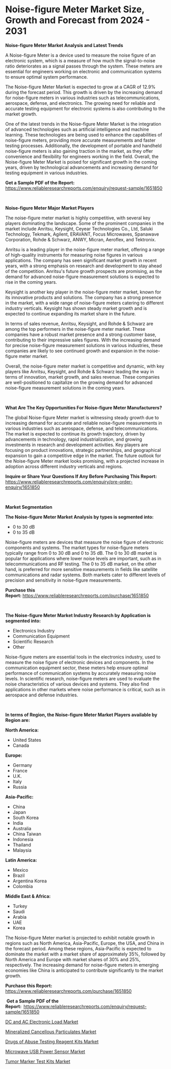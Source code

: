 <p><h1>Noise-figure Meter Market Size, Growth and Forecast from 2024 - 2031</h1></p><p><strong>Noise-figure Meter Market Analysis and Latest Trends</strong></p>
<p><p>A Noise-figure Meter is a device used to measure the noise figure of an electronic system, which is a measure of how much the signal-to-noise ratio deteriorates as a signal passes through the system. These meters are essential for engineers working on electronic and communication systems to ensure optimal system performance.</p><p>The Noise-figure Meter Market is expected to grow at a CAGR of 12.9% during the forecast period. This growth is driven by the increasing demand for noise-figure meters in various industries such as telecommunications, aerospace, defense, and electronics. The growing need for reliable and accurate testing equipment for electronic systems is also contributing to the market growth.</p><p>One of the latest trends in the Noise-figure Meter Market is the integration of advanced technologies such as artificial intelligence and machine learning. These technologies are being used to enhance the capabilities of noise-figure meters, providing more accurate measurements and faster testing processes. Additionally, the development of portable and handheld noise-figure meters is also gaining traction in the market, as they offer convenience and flexibility for engineers working in the field. Overall, the Noise-figure Meter Market is poised for significant growth in the coming years, driven by technological advancements and increasing demand for testing equipment in various industries.</p></p>
<p><strong>Get a Sample PDF of the Report:&nbsp;</strong> <a href="https://www.reliableresearchreports.com/enquiry/request-sample/1651850">https://www.reliableresearchreports.com/enquiry/request-sample/1651850</a></p>
<p>&nbsp;</p>
<p><strong>Noise-figure Meter Major Market Players</strong></p>
<p><p>The noise-figure meter market is highly competitive, with several key players dominating the landscape. Some of the prominent companies in the market include Anritsu, Keysight, Ceyear Technologies Co., Ltd, Saluki Technology, Tekmark, Agilent, ERAVANT, Focus Microwaves, Spanawave Corporation, Rohde & Schwarz, ANWY, Micran, Aeroflex, and Tektronix.</p><p>Anritsu is a leading player in the noise-figure meter market, offering a range of high-quality instruments for measuring noise figures in various applications. The company has seen significant market growth in recent years, with a strong emphasis on research and development to stay ahead of the competition. Anritsu's future growth prospects are promising, as the demand for advanced noise-figure measurement solutions is expected to rise in the coming years.</p><p>Keysight is another key player in the noise-figure meter market, known for its innovative products and solutions. The company has a strong presence in the market, with a wide range of noise-figure meters catering to different industry verticals. Keysight has shown steady market growth and is expected to continue expanding its market share in the future.</p><p>In terms of sales revenue, Anritsu, Keysight, and Rohde & Schwarz are among the top performers in the noise-figure meter market. These companies have a robust market presence and a strong customer base, contributing to their impressive sales figures. With the increasing demand for precise noise-figure measurement solutions in various industries, these companies are likely to see continued growth and expansion in the noise-figure meter market.</p><p>Overall, the noise-figure meter market is competitive and dynamic, with key players like Anritsu, Keysight, and Rohde & Schwarz leading the way in terms of innovation, market growth, and sales revenue. These companies are well-positioned to capitalize on the growing demand for advanced noise-figure measurement solutions in the coming years.</p></p>
<p>&nbsp;</p>
<p><strong>What Are The Key Opportunities For Noise-figure Meter Manufacturers?</strong></p>
<p><p>The global Noise-figure Meter market is witnessing steady growth due to increasing demand for accurate and reliable noise-figure measurements in various industries such as aerospace, defense, and telecommunications. The market is expected to continue its growth trajectory, driven by advancements in technology, rapid industrialization, and growing investments in research and development activities. Key players are focusing on product innovations, strategic partnerships, and geographical expansion to gain a competitive edge in the market. The future outlook for the Noise-figure Meter market looks promising, with a projected increase in adoption across different industry verticals and regions.</p></p>
<p><strong>Inquire or Share Your Questions If Any Before Purchasing This Report:</strong> <a href="https://www.reliableresearchreports.com/enquiry/pre-order-enquiry/1651850">https://www.reliableresearchreports.com/enquiry/pre-order-enquiry/1651850</a></p>
<p>&nbsp;</p>
<p><strong>Market Segmentation</strong></p>
<p><strong>The Noise-figure Meter Market Analysis by types is segmented into:</strong></p>
<p><ul><li>0 to 30 dB</li><li>0 to 35 dB</li></ul></p>
<p><p>Noise-figure meters are devices that measure the noise figure of electronic components and systems. The market types for noise-figure meters typically range from 0 to 30 dB and 0 to 35 dB. The 0 to 30 dB market is popular for applications where lower noise levels are important, such as in telecommunications and RF testing. The 0 to 35 dB market, on the other hand, is preferred for more sensitive measurements in fields like satellite communications and radar systems. Both markets cater to different levels of precision and sensitivity in noise-figure measurements.</p></p>
<p><strong>Purchase this Report:&nbsp;</strong><a href="https://www.reliableresearchreports.com/purchase/1651850">https://www.reliableresearchreports.com/purchase/1651850</a></p>
<p>&nbsp;</p>
<p><strong>The Noise-figure Meter Market Industry Research by Application is segmented into:</strong></p>
<p><ul><li>Electronics Industry</li><li>Communication Equipment</li><li>Scientific Research</li><li>Other</li></ul></p>
<p><p>Noise-figure meters are essential tools in the electronics industry, used to measure the noise figure of electronic devices and components. In the communication equipment sector, these meters help ensure optimal performance of communication systems by accurately measuring noise levels. In scientific research, noise-figure meters are used to evaluate the noise characteristics of various devices and systems. They also find applications in other markets where noise performance is critical, such as in aerospace and defense industries.</p></p>
<p>&nbsp;</p>
<p><strong>In terms of Region, the Noise-figure Meter Market Players available by Region are:</strong></p>
<p>
    <p> <strong> North America: </strong>
        <ul>
            <li>United States</li>
            <li>Canada</li>
        </ul>
        </p> 
    <p> <strong> Europe: </strong>
        <ul>
            <li>Germany</li>
            <li>France</li>
            <li>U.K.</li>
            <li>Italy</li>
            <li>Russia</li>
        </ul>
        </p> 
    <p> <strong> Asia-Pacific: </strong>
        <ul>
            <li>China</li>
            <li>Japan</li>
            <li>South Korea</li>
            <li>India</li>
            <li>Australia</li>
            <li>China Taiwan</li>
            <li>Indonesia</li>
            <li>Thailand</li>
            <li>Malaysia</li>
        </ul>
        </p> 
    <p> <strong> Latin America: </strong>
        <ul>
            <li>Mexico</li>
            <li>Brazil</li>
            <li>Argentina Korea</li>
            <li>Colombia</li>
        </ul>
        </p> 
    <p> <strong> Middle East & Africa: </strong>
        <ul>
            <li>Turkey</li>
            <li>Saudi</li>
            <li>Arabia</li>
            <li>UAE</li>
            <li>Korea</li>
        </ul>
    </p>
    </p>
<p><p>The Noise-figure Meter market is projected to exhibit notable growth in regions such as North America, Asia-Pacific, Europe, the USA, and China in the forecast period. Among these regions, Asia-Pacific is expected to dominate the market with a market share of approximately 35%, followed by North America and Europe with market shares of 30% and 25%, respectively. The increasing demand for noise-figure meters in emerging economies like China is anticipated to contribute significantly to the market growth.</p></p>
<p><strong>Purchase this Report: </strong><a href="https://www.reliableresearchreports.com/purchase/1651850">https://www.reliableresearchreports.com/purchase/1651850</a></p>
<p>&nbsp;<strong>Get a Sample PDF of the Report:&nbsp;&nbsp;</strong><a href="https://www.reliableresearchreports.com/enquiry/request-sample/1651850">https://www.reliableresearchreports.com/enquiry/request-sample/1651850</a></p>
<p><strong></strong></p>
<p><p><a href="https://github.com/dimitrishawkinswaynenp91rgz/Market-Research-Report-List-1/blob/main/dc-and-ac-electronic-load-market.md">DC and AC Electronic Load Market</a></p><p><a href="https://medium.com/@karenglover656/mineralized-cancellous-particulates-market-size-cagr-trends-2024-2030-2e287617c0f9">Mineralized Cancellous Particulates Market</a></p><p><a href="https://medium.com/@larryhill766/drugs-of-abuse-testing-reagent-kits-market-size-cagr-trends-2024-2030-d356c1d19724">Drugs of Abuse Testing Reagent Kits Market</a></p><p><a href="https://github.com/changoleonlaverguenzanoexiste/Market-Research-Report-List-1/blob/main/microwave-usb-power-sensor-market.md">Microwave USB Power Sensor Market</a></p><p><a href="https://medium.com/@larryhill766/tumor-marker-test-kits-market-size-reveals-the-best-marketing-channels-in-global-industry-3dd3f624785c">Tumor Marker Test Kits Market</a></p></p>